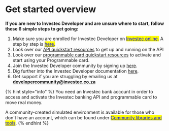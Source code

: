 # Get started overview

**If you are new to Investec Developer and are unsure where to start, follow these 6 simple steps to get going:**

1. Make sure you are enrolled for Investec Developer on [<mark style="color:blue;">Investec online</mark>](https://login.secure.investec.com/wpaas)<mark style="color:blue;">.</mark> A step by step is [<mark style="color:blue;">here</mark>](https://investec.gitbook.io/programmable-banking-community-wiki/get-started/self-enrollment-guide)<mark style="color:blue;">.</mark>
2. Look over our [API quickstart resources](https://investec.gitbook.io/programmable-banking-community-wiki/get-started/api-quick-start-guide) to get up and running on the API
3. Look over our [programmable card quickstart resources](https://investec.gitbook.io/programmable-banking-community-wiki/get-started/card-quick-start-guide) to activate and start using your Programmable card.
4. Join the Investec Developer community by signing up [here](https://jf18emj1p49.typeform.com/to/RXy7DHSD?typeform-source=investec.gitbook.io).
5. Dig further into the Investec Developer documentation [here](https://developer.investec.com/za/home).
6. Get support if you are struggling by emailing us at **developercommunity@investec.co.za**

{% hint style="info" %}
You need an Investec bank account in order to access and activate the Investec banking API and programmable card to move real money.&#x20;

A community-created simulated environment is available for those who don't have an account, which can be found under [<mark style="color:blue;">Community libraries and tools</mark>](https://investec.gitbook.io/programmable-banking-community-wiki/get-building/community-libraries-and-tools).
{% endhint %}
